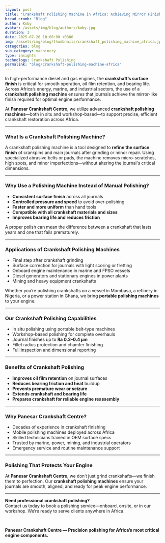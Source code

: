 ```yaml
---
layout: post
title: "Crankshaft Polishing Machine in Africa: Achieving Mirror Finish for Engine Performance"
bread_crumb: "Blog"
author: Koby
avatar: /assets/img/blog/authors/koby.jpg
duration: 3
date: 2025-07-28 10:00:00 +0300
img: /assets/img/blog/thumbnails/crankshaft_polishing_machine_africa.jpg 1x, /assets/img/blog/thumbnails/280725p.jpg 2x
categories: blog
sub_category: machinery
type: insights
technology: Crankshaft Polishing
permalink: "blog/crankshaft-polishing-machine-africa"
---
```


In high-performance diesel and gas engines, the **crankshaft’s surface finish** is critical for smooth operation, oil film retention, and bearing life. Across Africa’s energy, marine, and industrial sectors, the use of a **crankshaft polishing machine** ensures that journals achieve the mirror-like finish required for optimal engine performance.

At **Panesar Crankshaft Centre**, we utilize advanced **crankshaft polishing machines**—both in situ and workshop-based—to support precise, efficient crankshaft restoration across Africa.

---

### **What Is a Crankshaft Polishing Machine?**

A crankshaft polishing machine is a tool designed to **refine the surface finish** of crankpins and main journals after grinding or minor repair. Using specialized abrasive belts or pads, the machine removes micro-scratches, high spots, and minor imperfections—without altering the journal's critical dimensions.

---

### **Why Use a Polishing Machine Instead of Manual Polishing?**

- **Consistent surface finish** across all journals  
- **Controlled pressure and speed** to avoid over-polishing  
- **Faster and more uniform** than hand tools  
- **Compatible with all crankshaft materials and sizes**  
- **Improves bearing life and reduces friction**  

A proper polish can mean the difference between a crankshaft that lasts years and one that fails prematurely.

---

### **Applications of Crankshaft Polishing Machines**

- Final step after crankshaft grinding  
- Surface correction for journals with light scoring or fretting  
- Onboard engine maintenance in marine and FPSO vessels  
- Diesel generators and stationary engines in power plants  
- Mining and heavy equipment crankshafts  

Whether you’re polishing crankshafts on a vessel in Mombasa, a refinery in Nigeria, or a power station in Ghana, we bring **portable polishing machines** to your engine.

---

### **Our Crankshaft Polishing Capabilities**

- In situ polishing using portable belt-type machines  
- Workshop-based polishing for complete overhauls  
- Journal finishes up to **Ra 0.2–0.4 µm**  
- Fillet radius protection and chamfer finishing  
- Full inspection and dimensional reporting  

---

### **Benefits of Crankshaft Polishing**

- **Improves oil film retention** on journal surfaces  
- **Reduces bearing friction and heat** buildup  
- **Prevents premature wear or seizure**  
- **Extends crankshaft and bearing life**  
- **Prepares crankshaft for reliable engine reassembly**  

---

### **Why Panesar Crankshaft Centre?**

- Decades of experience in crankshaft finishing  
- Mobile polishing machines deployed across Africa  
- Skilled technicians trained in OEM surface specs  
- Trusted by marine, power, mining, and industrial operators  
- Emergency service and routine maintenance support  

---

### **Polishing That Protects Your Engine**

At **Panesar Crankshaft Centre**, we don’t just grind crankshafts—we finish them to perfection. Our **crankshaft polishing machines** ensure your journals are smooth, aligned, and ready for peak engine performance.

---

**Need professional crankshaft polishing?**  
Contact us today to book a polishing service—onboard, onsite, or in our workshop. We’re ready to serve clients anywhere in Africa.

<br>

**Panesar Crankshaft Centre — Precision polishing for Africa’s most critical engine components.**

